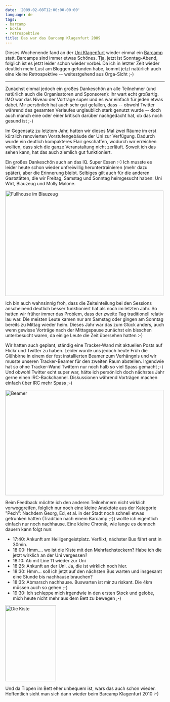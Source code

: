 ```yaml
---
date: '2009-02-08T12:00:00-00:00'
language: de
tags:
- barcamp
- bcklu
- retrospektive
title: Das war das Barcamp Klagenfurt 2009
---
```



Dieses Wochenende fand an der [Uni Klagenfurt](http://www.uni-klu.ac.at/) wieder einmal ein [Barcamp](http://barcamp.at/BarCamp_Klagenfurt_2009) statt. Barcamps sind immer etwas Schönes. Tja, jetzt ist Sonntag-Abend, folglich ist es jetzt leider schon wieder vorbei. Da ich in letzter Zeit wieder deutlich mehr Lust am Bloggen gefunden habe, kommt jetzt natürlich auch eine kleine Retrospektive -- weitestgehend aus Orga-Sicht ;-)

-------------------------------

Zunächst einmal jedoch ein großes Dankeschön an alle Teilnehmer (und natürlich auch die Organisatoren und Sponsoren): Ihr wart echt großartig. IMO war das Niveau der Vorträge super und es war einfach für jeden etwas dabei. Mir persönlich hat auch sehr gut gefallen, dass -- obwohl Twitter während des gesamten Verlaufes unglaublich stark genutzt wurde -- doch auch manch eine oder einer kritisch darüber nachgedacht hat, ob das noch gesund ist ;-) 

Im Gegensatz zu letztem Jahr, hatten wir dieses Mal zwei Räume im erst kürzlich renovierten Vorstufengebäude der Uni zur Verfügung. Dadurch wurde ein deutlich kompakteres Flair geschaffen, wodurch wir erreichen wollten, dass sich die ganze Veranstaltung nicht zerläuft. Soweit ich das sehen kann, hat das auch ziemlich gut funktioniert.

Ein großes Dankeschön auch an das IQ. Super Essen :-) Ich musste es leider heute schon wieder unfreiwillig heruntertrainieren (mehr dazu später), aber die Erinnerung bleibt. Selbiges gilt auch für die anderen Gaststätten, die wir Freitag, Samstag und Sonntag heimgesucht haben: Uni Wirt, Blauzeug und Molly Malone.

<a class="figure" href="http://www.flickr.com/photos/zerok/3263713011/" title="Fullhouse im Blauzeug by zeroK, on Flickr"><img src="http://farm4.static.flickr.com/3377/3263713011_c0c33ce5ae.jpg" width="500" height="333" alt="Fullhouse im Blauzeug" /></a>

Ich bin auch wahnsinnig froh, dass die Zeiteinteilung bei den Sessions anscheinend deutlich besser funktioniert hat als noch im letzten Jahr. So hatten wir früher immer das Problem, dass der zweite Tag traditionell relativ lau war. Die meisten Leute kamen nur am Samstag oder gingen am Sonntag bereits zu Mittag wieder heim. Dieses Jahr war das zum Glück anders, auch wenn gewisse Vorträge nach der Mittagspause zunächst ein bisschen unterbesucht waren, da einige Leute die Zeit übersehen hatten :-)

Wir hatten auch geplant, ständig eine Tracker-Wand mit aktuellen Posts auf Flickr und Twitter zu haben. Leider wurde uns jedoch heute Früh die Glühbirne in einem der fest installierten Beamer zum Verhängnis und wir musste unseren Tracker-Beamer für den zweiten Raum abstellen. Irgendwie hat so ohne Tracker-Wand Twittern nur noch halb so viel Spass gemacht ;-) Und obwohl Twitter echt super war, hätte ich persönlich doch nächstes Jahr gerne einen IRC-Backchannel. Diskussionen während Vorträgen machen einfach über IRC mehr Spass ;-)

<a class="figure" href="http://www.flickr.com/photos/zerok/3263758383/" title="Beamer by zeroK, on Flickr"><img src="http://farm1.static.flickr.com/244/3263758383_43cab60db9.jpg" width="500" height="333" alt="Beamer" /></a>

Beim Feedback möchte ich den anderen Teilnehmern nicht wirklich vorweggreifen, folglich nur noch eine kleine Anekdote aus der Kategorie "Pech": Nachdem Georg, Ed, et al. in der Stadt noch schnell etwas getrunken hatten (Tradition nach einem Barcamp ;-)) wollte ich eigentlich einfach nur noch nachhause. Eine kleine Chronik, wie lange es dennoch dauern kann folgt nun:

* 17:40: Ankunft am Heiligengeistplatz. Verflixt, nächster Bus fährt erst in 30min.
* 18:00: Hmm.... wo ist die Kiste mit den Mehrfachsteckern? Habe ich die jetzt wirklich an der Uni vergessen?
* 18:10: Ab mit Line 11 wieder zur Uni
* 18:25: Ankunft an der Uni. Ja, die ist wirklich noch hier.
* 18:30: Hmm... soll ich jetzt auf den nächsten Bus warten und insgesamt eine Stunde bis nachhause brauchen?
* 18:35: Abmarsch nachhause. Buswarten ist mir zu riskant. Die 4km müssen auch so gehen ;-)
* 19:30: Ich schleppe mich irgendwie in den ersten Stock und gelobe, mich heute nicht mehr aus dem Bett zu bewegen ;-)

<a class="figure" href="http://www.flickr.com/photos/zerok/3263880741/" title="Die Kiste by zeroK, on Flickr"><img src="http://farm1.static.flickr.com/198/3263880741_6e90262017_m.jpg" width="160" height="240" alt="Die Kiste" /></a>

Und da Tippen im Bett eher unbequem ist, wars das auch schon wieder. Hoffentlich sieht man sich dann wieder beim Barcamp Klagenfurt 2010 :-)